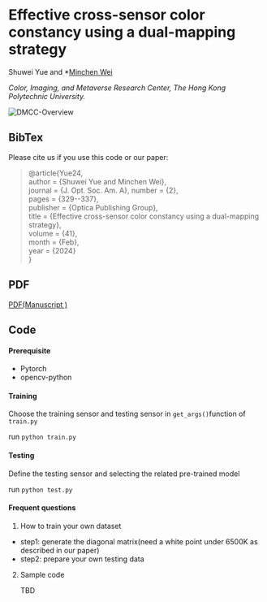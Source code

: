 # Effective cross-sensor color constancy using a dual-mapping strategy
Shuwei Yue and *[Minchen Wei](https://www.polyucolorlab.com/)

*Color, Imaging, and Metaverse Research Center, The Hong Kong Polytechnic University.*

![DMCC-Overview](https://github.com/shuwei666/DMCC-Cross-sensor-color-constancy/assets/106613332/105912f5-b9a2-41ba-8477-54ddefa48cd0)
## BibTex
Please cite us if you use this code or our paper:
>@article{Yue24,  
author = {Shuwei Yue and Minchen Wei},  
journal = {J. Opt. Soc. Am. A},
number = {2},  
pages = {329--337},  
publisher = {Optica Publishing Group},  
title = {Effective cross-sensor color constancy using a dual-mapping strategy},  
volume = {41},  
month = {Feb},  
year = {2024}  
}


## PDF
[PDF(Manuscript )](https://connectpolyu-my.sharepoint.com/personal/21064184r_connect_polyu_hk/_layouts/15/onedrive.aspx?id=%2Fpersonal%2F21064184r%5Fconnect%5Fpolyu%5Fhk%2FDocuments%2FPapers%20and%20PPTs%2FYue%20and%20Wei%20%2D%202023%20%2D%20Effective%20cross%2Dsensor%20color%20constancy%20using%20a%20dua%2Epdf&parent=%2Fpersonal%2F21064184r%5Fconnect%5Fpolyu%5Fhk%2FDocuments%2FPapers%20and%20PPTs&ga=1)

## Code
#### Prerequisite
- Pytorch
- opencv-python

#### Training
Choose the training sensor and testing sensor in `get_args()`function of `train.py`

run `python train.py`


#### Testing
Define the testing sensor and selecting the related pre-trained model

run `python test.py`

#### Frequent questions

1. How to train your own dataset

- step1: generate the diagonal matrix(need a white point under 6500K as described in our paper)
- step2: prepare your own testing data

2. Sample code

    TBD
